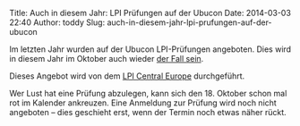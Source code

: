 Title: Auch in diesem Jahr: LPI Prüfungen auf der Ubucon
Date: 2014-03-03 22:40
Author: toddy
Slug: auch-in-diesem-jahr-lpi-prufungen-auf-der-ubucon

Im letzten Jahr wurden auf der Ubucon LPI-Prüfungen angeboten. Dies wird
in diesem Jahr im Oktober auch wieder [der Fall
sein](http://ubucon.de/2014/programm-lpi).


Dieses Angebot wird von dem [LPI Central
Europe](http://www.lpice.eu/de/home.html) durchgeführt.


Wer Lust hat eine Prüfung abzulegen, kann sich den 18. Oktober schon mal
rot im Kalender ankreuzen. Eine Anmeldung zur Prüfung wird noch nicht
angeboten – dies geschieht erst, wenn der Termin noch etwas näher rückt.



